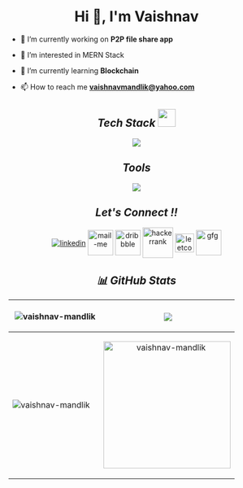 <h1 align="center">Hi 👋, I'm Vaishnav</h1>

- 🔭 I’m currently working on **P2P file share app**

- 👀 I’m interested in MERN Stack

- 🌱 I’m currently learning **Blockchain**

- 📫 How to reach me **vaishnavmandlik@yahoo.com**



<h2 align="center"><i>Tech Stack <img src="https://camo.githubusercontent.com/beb64ff21c883e318e4f5db5231c2ba4175705bea1c9249e82a41ab375db4f75/68747470733a2f2f6d65646961322e67697068792e636f6d2f6d656469612f51737347456d706b79454f684243623765312f67697068792e6769663f6369643d656366303565343761306e336769316266716e74716d6f62386739616964316f796a327772336473336d67373030626c267269643d67697068792e676966" width="35"/></i></h2>
<p align="center">
  <a >
    <img src="https://skillicons.dev/icons?i=react,redux,materialui,tailwind,html,css,js,python,nodejs,express,mongodb,mysql,firebase" />
  </a>
</p>

</p>

<h2 align="center"><i>Tools</i></h2>
<p align="center">
  <a >
    <img src="https://skillicons.dev/icons?i=git,github,gitlab,heroku,netlify,bash,vscode,idea,xd" />
  </a>
</p>

<h2 align="center"><i>Let's Connect !!</i></h2>

<p align="center">
  <a href="https://www.linkedin.com/in/vaishnavmandlik/" target="blank"><img align="center" src="https://skillicons.dev/icons?i=linkedin" alt="linkedin" /></a>
  <a title="vaishnavmandlik@yahoo.com" href="mailto:vaishnavmandlik@yahoo.com" target="blank"><img align="center"  src="https://cdn-icons-png.flaticon.com/128/888/888853.png"  width="50px"   alt="mail-me" /></a>
  <a href="https://dribbble.com/vaishnavmandlik" target="blank"><img align="center" src="https://raw.githubusercontent.com/rahuldkjain/github-profile-readme-generator/master/src/images/icons/Social/dribbble.svg" width="50px"  alt="dribbble" /></a>
  <a href="https://www.hackerrank.com/vaishnavmandlik" target="_blank"><img align="center" src="https://raw.githubusercontent.com/rahuldkjain/github-profile-readme-generator/master/src/images/icons/Social/hackerrank.svg"  width="60px" alt="hackerrank" /></a>
    <a href="https://leetcode.com/vaishnavmandlik" target="_blank"><img align="center" src="https://raw.githubusercontent.com/rahuldkjain/github-profile-readme-generator/master/src/images/icons/Social/leet-code.svg" width="37px" alt="leetcode" /></a>
    <a href="https://auth.geeksforgeeks.org/user/vaishnav_mandlik/practice/" target="_blank"><img align="center" src="https://raw.githubusercontent.com/rahuldkjain/github-profile-readme-generator/master/src/images/icons/Social/geeks-for-geeks.svg" width="50px" alt="gfg" /></a>
</p>

<h2 align="center"><i>📊 GitHub Stats</i></h2>

| <p>&nbsp;<img align="center" src="https://github-readme-stats.vercel.app/api?username=vaishnav-mandlik&show_icons=true&theme=dark&title_color=ffffff&text_color=5274ff&cache_seconds=1800&locale=en&include_all_commits=true&count_private=true" alt="vaishnav-mandlik" /></p> | <p>&nbsp;<a href="#no_route"><img align="center" src="https://github-readme-stats.vercel.app/api/top-langs/?username=vaishnav-mandlik&layout=compact&theme=dark" /></a></p> |
| -- | --- |
| <p><img align="center" src="https://github-readme-streak-stats.herokuapp.com/?user=vaishnav-mandlik&theme=dark" alt="vaishnav-mandlik" /></p> | <p align='center'><img align="center" src="https://i.giphy.com/media/qgQUggAC3Pfv687qPC/giphy.gif" alt="vaishnav-mandlik" width='250px' height='250px'/></p> |

